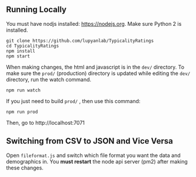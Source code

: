 ## Running Locally

You must have nodjs installed: https://nodejs.org. Make sure Python 2 is installed.

```
git clone https://github.com/lupyanlab/TypicalityRatings
cd TypicalityRatings
npm install
npm start
```

When making changes, the html and javascript is in the `dev/` directory. To make sure the `prod/` (production) directory is
updated while editing the `dev/` directory, run the watch command.

```
npm run watch
```

If you just need to build `prod/` , then use this command:

```
npm run prod
```

Then, go to http://localhost:7071


## Switching from CSV to JSON and Vice Versa

Open `fileformat.js` and switch which file format you want the data and demographics in. You **must restart** the node api server (pm2) after making these changes.